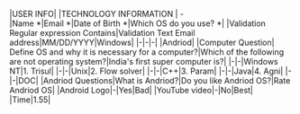 
|USER INFO| |TECHNOLOGY INFORMATION |         -        
|Name *|Email *|Date of Birth *|Which OS do you use? *|
|Validation Regular expression Contains|Validation Text Email address|MM/DD/YYYY|Windows|
|-|-|-|						                                |Andriod| 
|Computer Question| Define OS and why it is necessary for a computer?|Which of the following are not operating system?|India's first super computer is?|
|-|-|Windows NT|1. Trisul|
|-|-|Unix|2. Flow solver|
|-|-|C++|3. Param|
|-|-|Java|4. Agni|
|-|-|DOC|
|Andriod Questions|What is Andriod?|Do you like Andriod OS?|Rate Andriod OS|
|Android Logo|-|Yes|Bad|
|YouTube video|-|No|Best|
|Time|1.55|



















